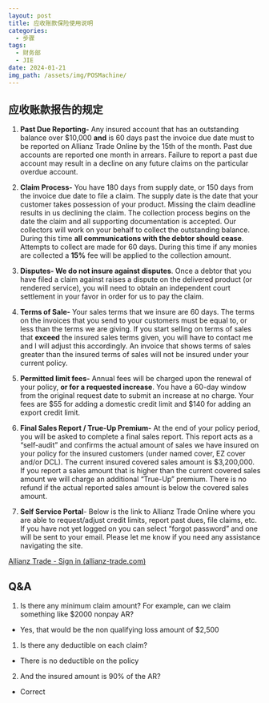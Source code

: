 ```yaml
---
layout: post
title: 应收账款保险使用说明
categories:
  - 步骤
tags:
  - 财务部
  - JIE
date: 2024-01-21
img_path: /assets/img/POSMachine/
---
```

## 应收账款报告的规定


1. **Past Due Reporting-** Any insured account that has an outstanding balance over $10,000 **and** is 60 days past the invoice due date must to be reported on Allianz Trade Online by the 15th of the month. Past due accounts are reported one month in arrears. Failure to report a past due account may result in a decline on any future claims on the particular overdue account.

2. **Claim Process-** You have 180 days from supply date, or 150 days from the invoice due date to file a claim. The supply date is the date that your customer takes possession of your product. Missing the claim deadline results in us declining the claim. The collection process begins on the date the claim and all supporting documentation is accepted. Our collectors will work on your behalf to collect the outstanding balance. During this time **all communications with the debtor should cease**. Attempts to collect are made for 60 days. During this time if any monies are collected a **15%** fee will be applied to the collection amount.

3. **Disputes- We do not insure against disputes**. Once a debtor that you have filed a claim against raises a dispute on the delivered product (or rendered service), you will need to obtain an independent court settlement in your favor in order for us to pay the claim.

4. **Terms of Sale-** Your sales terms that we insure are 60 days. The terms on the invoices that you send to your customers must be equal to, or less than the terms we are giving. If you start selling on terms of sales that **exceed** the insured sales terms given, you will have to contact me and I will adjust this accordingly. An invoice that shows terms of sales greater than the insured terms of sales will not be insured under your current policy.

5. **Permitted limit fees-** Annual fees will be charged upon the renewal of your policy, **or for a requested increase**. You have a 60-day window from the original request date to submit an increase at no charge. Your fees are $55 for adding a domestic credit limit and $140 for adding an export credit limit.

6. **Final Sales Report / True-Up Premium-** At the end of your policy period, you will be asked to complete a final sales report. This report acts as a “self-audit” and confirms the actual amount of sales we have insured on your policy for the insured customers (under named cover, EZ cover and/or DCL). The current insured covered sales amount is $3,200,000. If you report a sales amount that is higher than the current covered sales amount we will charge an additional “True-Up” premium. There is no refund if the actual reported sales amount is below the covered sales amount.

7. **Self Service Portal**- Below is the link to Allianz Trade Online where you are able to request/adjust credit limits, report past dues, file claims, etc. If you have not yet logged on you can select “forgot password” and one will be sent to your email. Please let me know if you need any assistance navigating the site.

[Allianz Trade - Sign in (allianz-trade.com)](https://signin.allianz-trade.com/authenticationendpoint/login.do?client_id=_eo6FS96vQX7mWYoNpwlvK9FAwQa&commonAuthCallerPath=%2Foauth2%2Fauthorize&forceAuth=false&passiveAuth=false&redirect_uri=https%3A%2F%2Fonline.allianz-trade.com%2Fapi%2Fv1%2Fauth%3Forigin%3Dhttps%253A%252F%252Fonline.allianz-trade.com%252F&response_type=code&scope=openid&state=online&tenantDomain=eh.usermanagement&userDomain=eh.usermanagement&userStore=EH-EXTERNAL-USERS&sessionDataKey=4115ffba-3064-4c88-83a8-44bf8effdd45&relyingParty=_eo6FS96vQX7mWYoNpwlvK9FAwQa&type=oidc&sp=myEH+-+_eo6FS96vQX7mWYoNpwlvK9FAwQa&isSaaSApp=false&authenticators=SAMLSSOAuthenticator%3AEH+employee+connection%3BBasicAuthenticator%3ALOCAL)


## Q&A

1. Is there any minimum claim amount? For example, can we claim something like $2000 nonpay AR?
- Yes, that would be the non qualifying loss amount of $2,500

1. Is there any deductible on each claim?
- There is no deductible on the policy

2. And the insured amount is 90% of the AR?
- Correct


